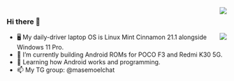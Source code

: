<img align="right" src="https://komarev.com/ghpvc/?username=masemoel&label=Profile%20views&color=0e75b6&style=flat" />
<h3>Hi there 👋</h3>
<img align="right" src="https://github-readme-stats.vercel.app/api?username=masemoel&theme=calm&count_private=true&hide_border=true" />

- 🖥 My daily-driver laptop OS is Linux Mint Cinnamon 21.1 alongside Windows 11 Pro.
- 🔭 I’m currently building Android ROMs for POCO F3 and Redmi K30 5G.
- 🌱 Learning how Android works and programming.
- 📫 My TG group: @masemoelchat
